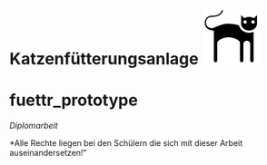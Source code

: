 # Katzenfütterungsanlage ![Logo](https://github.com/Katzenfuetterungsanlage/fuettr_prototype/blob/master/Logo.png)
# fuettr_prototype
*Diplomarbeit*

*Alle Rechte liegen bei den Schülern die sich mit dieser Arbeit auseinandersetzen!"

